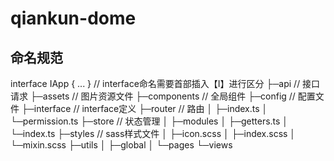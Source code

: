 # qiankun-dome

## 命名规范

interface IApp { ... } // interface命名需要首部插入【I】进行区分
├─api              // 接口请求
├─assets           // 图片资源文件
├─components       // 全局组件
├─config           // 配置文件
├─interface        // interface定义
├─router           // 路由
│  ├─index.ts
│  └─permission.ts
├─store            // 状态管理
│  ├─modules
│  ├─getters.ts
│  └─index.ts
├─styles           // sass样式文件
│  ├─icon.scss
│  ├─index.scss
│  └─mixin.scss
├─utils
│  ├─global
│  └─pages
└─views